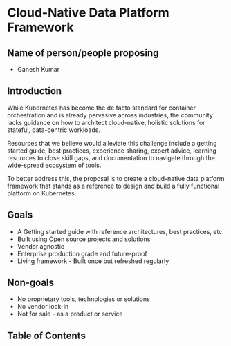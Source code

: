 # Cloud-Native Data Platform Framework

## Name of person/people proposing
* Ganesh Kumar

## Introduction

While Kubernetes has become the de facto standard for container orchestration and is already pervasive across industries, the community lacks guidance on how to architect cloud-native, holistic solutions for stateful, data-centric workloads.

Resources that we believe would alleviate this challenge include a getting started guide, best practices, experience sharing, expert advice, learning resources to close skill gaps, and documentation to navigate through the wide-spread ecosystem of tools.

To better address this, the proposal is to create a cloud-native data platform framework that stands as a reference to design and build a fully functional platform on Kubernetes.

## Goals
* A Getting started guide with reference architectures, best practices, etc.
* Built using Open source projects and solutions
* Vendor agnostic
* Enterprise production grade and future-proof
* Living framework - Built once but refreshed regularly


## Non-goals
* No proprietary tools, technologies or solutions
* No vendor lock-in
* Not for sale - as a product or service

## Table of Contents
